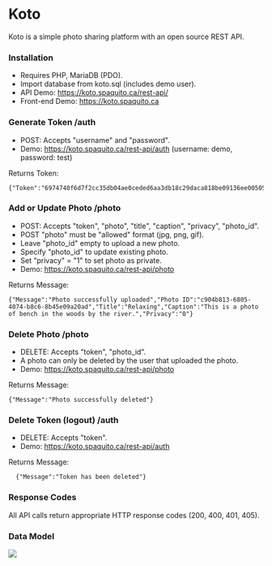 # Koto
Koto is a simple photo sharing platform with an open source REST API.

### Installation
* Requires PHP, MariaDB (PDO).
* Import database from koto.sql (includes demo user).
* API Demo: https://koto.spaquito.ca/rest-api/
* Front-end Demo: https://koto.spaquito.ca

### Generate Token /auth
* POST: Accepts "username" and "password".
* Demo: https://koto.spaquito.ca/rest-api/auth (username: demo, password: test)

Returns Token:
````
{"Token":"6974740f6d7f2cc35db04ae0ceded6aa3db18c29daca818be09136ee005050b7de5796559199e3478f560ee2c0365104395b8b6957884740c50077ef4ec9b9fa"}
````

### Add or Update Photo /photo
* POST: Accepts "token", "photo", "title", "caption", "privacy", "photo_id".
* POST "photo" must be "allowed" format (jpg, png, gif).
* Leave "photo_id" empty to upload a new photo.
* Specify "photo_id" to update existing photo.
* Set "privacy" = "1" to set photo as private.
* Demo: https://koto.spaquito.ca/rest-api/photo

Returns Message:
````
{"Message":"Photo successfully uploaded","Photo ID":"c904b813-6805-4074-b8c6-8b45e09a20ad","Title":"Relaxing","Caption":"This is a photo of bench in the woods by the river.","Privacy":"0"}  
````

### Delete Photo /photo
* DELETE: Accepts "token", "photo_id".
* A photo can only be deleted by the user that uploaded the photo.
* Demo: https://koto.spaquito.ca/rest-api/photo

Returns Message:
````
{"Message":"Photo successfully deleted"}
````

### Delete Token (logout) /auth
* DELETE: Accepts "token".
* Demo: https://koto.spaquito.ca/rest-api/auth

Returns Message:
````
  {"Message":"Token has been deleted"}
````

### Response Codes
All API calls return appropriate HTTP response codes (200, 400, 401, 405).

### Data Model

<img src='https://koto.spaquito.ca/rest-api/koto-data-model.png'>
